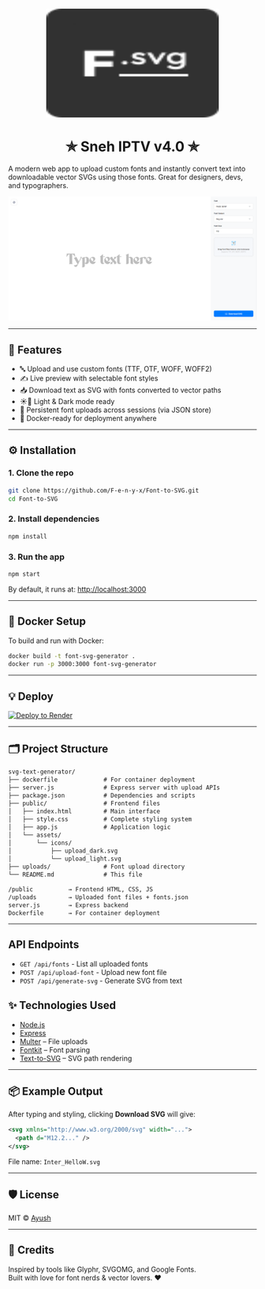 <p align="center"><img src="https://raw.githubusercontent.com/F-e-n-y-x/Font-to-SVG/refs/heads/main/logo.svg" width="350" height="220"></p>
<h1 align="center"> ✯ Sneh IPTV v4.0 ✯ </h1>

A modern web app to upload custom fonts and instantly convert text into downloadable vector SVGs using those fonts. Great for designers, devs, and typographers.

![screenshot](https://raw.githubusercontent.com/F-e-n-y-x/Font-to-SVG/refs/heads/main/screenshots/light.png)

---

## 🚀 Features

- 🔤 Upload and use custom fonts (TTF, OTF, WOFF, WOFF2)
- ✍️ Live preview with selectable font styles
- 📥 Download text as SVG with fonts converted to vector paths
- ☀️🌙 Light & Dark mode ready
- 🔁 Persistent font uploads across sessions (via JSON store)
- 🐳 Docker-ready for deployment anywhere

---

## ⚙️ Installation

### 1. Clone the repo

```bash
git clone https://github.com/F-e-n-y-x/Font-to-SVG.git
cd Font-to-SVG
```

### 2. Install dependencies

```bash
npm install
```

### 3. Run the app

```bash
npm start
```

By default, it runs at: [http://localhost:3000](http://localhost:3000)

---

## 🐳 Docker Setup

To build and run with Docker:

```bash
docker build -t font-svg-generator .
docker run -p 3000:3000 font-svg-generator
```
---

## 💡 Deploy

[![Deploy to Render](https://render.com/images/deploy-to-render-button.svg)](https://render.com/deploy?repo=https://github.com/F-e-n-y-x/Font-to-SVG/)

---

## 🗂 Project Structure

```
svg-text-generator/
├── dockerfile             # For container deployment
├── server.js              # Express server with upload APIs
├── package.json           # Dependencies and scripts
├── public/                # Frontend files
│   ├── index.html         # Main interface
│   ├── style.css          # Complete styling system
│   ├── app.js             # Application logic
│   └── assets/
│       └── icons/
│           ├── upload_dark.svg
│           └── upload_light.svg
├── uploads/               # Font upload directory
└── README.md              # This file
```

```
/public          → Frontend HTML, CSS, JS
/uploads         → Uploaded font files + fonts.json
server.js        → Express backend
Dockerfile       → For container deployment
```

---

## API Endpoints

- `GET /api/fonts` - List all uploaded fonts
- `POST /api/upload-font` - Upload new font file
- `POST /api/generate-svg` - Generate SVG from text

## ✨ Technologies Used

- [Node.js](https://nodejs.org/)
- [Express](https://expressjs.com/)
- [Multer](https://github.com/expressjs/multer) – File uploads
- [Fontkit](https://github.com/foliojs/fontkit) – Font parsing
- [Text-to-SVG](https://github.com/shrhdk/text-to-svg) – SVG path rendering

---

## 📦 Example Output

After typing and styling, clicking **Download SVG** will give:
```svg
<svg xmlns="http://www.w3.org/2000/svg" width="...">
  <path d="M12.2..." />
</svg>
```

File name: `Inter_HelloW.svg`

---

## 🛡 License

MIT © [Ayush](https://github.com/F-e-n-y-x)

---

## 🙌 Credits

Inspired by tools like Glyphr, SVGOMG, and Google Fonts.  
Built with love for font nerds & vector lovers. ❤️

